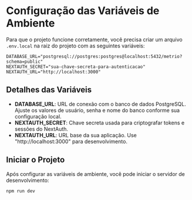 # Configuração das Variáveis de Ambiente

Para que o projeto funcione corretamente, você precisa criar um arquivo `.env.local` na raiz do projeto com as seguintes variáveis:

```
DATABASE_URL="postgresql://postgres:postgres@localhost:5432/metrio?schema=public"
NEXTAUTH_SECRET="sua-chave-secreta-para-autenticacao"
NEXTAUTH_URL="http://localhost:3000"
```

## Detalhes das Variáveis

- **DATABASE_URL**: URL de conexão com o banco de dados PostgreSQL. Ajuste os valores de usuário, senha e nome do banco conforme sua configuração local.
- **NEXTAUTH_SECRET**: Chave secreta usada para criptografar tokens e sessões do NextAuth.
- **NEXTAUTH_URL**: URL base da sua aplicação. Use "http://localhost:3000" para desenvolvimento.

## Iniciar o Projeto

Após configurar as variáveis de ambiente, você pode iniciar o servidor de desenvolvimento:

```
npm run dev
```
